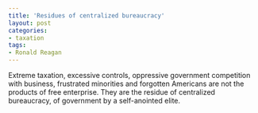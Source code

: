 ```yaml
---
title: 'Residues of centralized bureaucracy'
layout: post
categories:
- taxation
tags:
- Ronald Reagan
---
```


Extreme taxation, excessive controls, oppressive government competition with business, frustrated minorities and forgotten Americans are not the products of free enterprise. They are the residue of centralized bureaucracy, of government by a self-anointed elite.